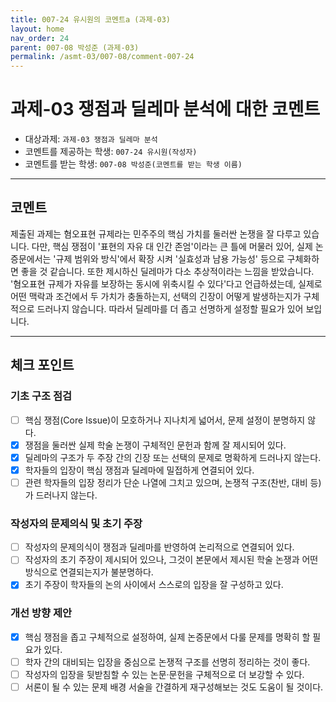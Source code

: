 ```yaml
---
title: 007-24 유시원의 코멘트a (과제-03) 
layout: home
nav_order: 24
parent: 007-08 박성준 (과제-03)
permalink: /asmt-03/007-08/comment-007-24
---
```


# 과제-03 쟁점과 딜레마 분석에 대한 코멘트

- 대상과제: `과제-03 쟁점과 딜레마 분석`
- 코멘트를 제공하는 학생: `007-24 유시원(작성자)` 
- 코멘트를 받는 학생: `007-08 박성준(코멘트를 받는 학생 이름)` 

---

## 코멘트

제출된 과제는 혐오표현 규제라는 민주주의 핵심 가치를 둘러싼 논쟁을 잘 다루고 있습니다. 다만, 핵심 쟁점이 '표현의 자유 대 인간 존엄'이라는 큰 틀에 머물러 있어, 실제 논증문에서는 '규제 범위와 방식'에서 확장 시켜 '실효성과 남용 가능성' 등으로 구체화하면 좋을 것 같습니다. 또한 제시하신 딜레마가 다소 추상적이라는 느낌을 받았습니다. '혐오표현 규제가 자유를 보장하는 동시에 위축시킬 수 있다'다고 언급하셨는데, 실제로 어떤 맥락과 조건에서 두 가치가 충돌하는지, 선택의 긴장이 어떻게 발생하는지가 구체적으로 드러나지 않습니다. 따라서 딜레마를 더 좁고 선명하게 설정할 필요가 있어 보입니다. 

---

## 체크 포인트

### **기초 구조 점검**
- [ ] 핵심 쟁점(Core Issue)이 모호하거나 지나치게 넓어서, 문제 설정이 분명하지 않다.
- [x] 쟁점을 둘러싼 실제 학술 논쟁이 구체적인 문헌과 함께 잘 제시되어 있다.
- [x] 딜레마의 구조가 두 주장 간의 긴장 또는 선택의 문제로 명확하게 드러나지 않는다.
- [x] 학자들의 입장이 핵심 쟁점과 딜레마에 밀접하게 연결되어 있다.
- [ ] 관련 학자들의 입장 정리가 단순 나열에 그치고 있으며, 논쟁적 구조(찬반, 대비 등)가 드러나지 않는다.

### **작성자의 문제의식 및 초기 주장**
- [ ] 작성자의 문제의식이 쟁점과 딜레마를 반영하여 논리적으로 연결되어 있다.
- [ ] 작성자의 초기 주장이 제시되어 있으나, 그것이 본문에서 제시된 학술 논쟁과 어떤 방식으로 연결되는지가 불분명하다.
- [x] 초기 주장이 학자들의 논의 사이에서 스스로의 입장을 잘 구성하고 있다.

### **개선 방향 제안**
- [x] 핵심 쟁점을 좁고 구체적으로 설정하여, 실제 논증문에서 다룰 문제를 명확히 할 필요가 있다.
- [ ] 학자 간의 대비되는 입장을 중심으로 논쟁적 구조를 선명히 정리하는 것이 좋다.
- [ ] 작성자의 입장을 뒷받침할 수 있는 논문·문헌을 구체적으로 더 보강할 수 있다.
- [ ] 서론이 될 수 있는 문제 배경 서술을 간결하게 재구성해보는 것도 도움이 될 것이다.
